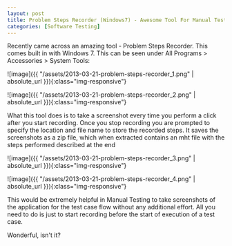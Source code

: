 ```yaml
---
layout: post
title: Problem Steps Recorder (Windows7) - Awesome Tool For Manual Testing
categories: [Software Testing]
---
```


Recently came across an amazing tool - Problem Steps Recorder. This comes built in with
Windows 7. This can be seen under All Programs > Accessories > System Tools:  

![image]({{ "/assets/2013-03-21-problem-steps-recorder_1.png" | absolute_url }}){:class="img-responsive"}  

![image]({{ "/assets/2013-03-21-problem-steps-recorder_2.png" | absolute_url }}){:class="img-responsive"}

What this tool does is to take a screenshot every time you perform a click after you start
recording. Once you stop recording you are prompted to specify the location and file name to store the
recorded steps. It saves the screenshots as a zip file, which when extracted contains an mht file with the
steps performed described at the end

![image]({{ "/assets/2013-03-21-problem-steps-recorder_3.png" | absolute_url }}){:class="img-responsive"}

![image]({{ "/assets/2013-03-21-problem-steps-recorder_4.png" | absolute_url }}){:class="img-responsive"}

This would be extremely helpful in Manual Testing to take screenshots of the application for 
the test case flow without any additional effort. All you need to do is just to start
recording before the start of execution of a test case.  

Wonderful, isn't it?